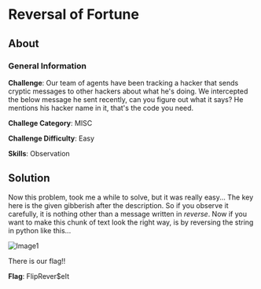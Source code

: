 # Reversal of Fortune
## About

### General Information

__Challenge__: Our team of agents have been tracking a hacker that sends cryptic messages to other hackers about what he's doing. We intercepted the below message he sent recently, can you figure out what it says? He mentions his hacker name in it, that's the code you need.

__Challege Category__: MISC

__Challenge Difficulty__: Easy

__Skills__: Observation

## Solution

Now this problem, took me a while to solve, but it was really easy... The key here is the given gibberish after the description. So if you observe it carefully, it is nothing other than a message written in _reverse_. Now if you want to make this chunk of text look the right way, is by reversing the string in python like this...

![Image1](https://github.com/iParamjotSingh/WriteUps/blob/master/CTFlearn/Reversal%20of%20Fortune/1.png)

There is our flag!!

__Flag__: FlipRever$eIt
